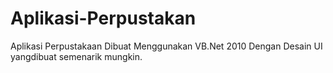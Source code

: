 # Aplikasi-Perpustakan
Aplikasi Perpustakaan Dibuat Menggunakan VB.Net 2010
Dengan Desain UI yangdibuat semenarik mungkin.
